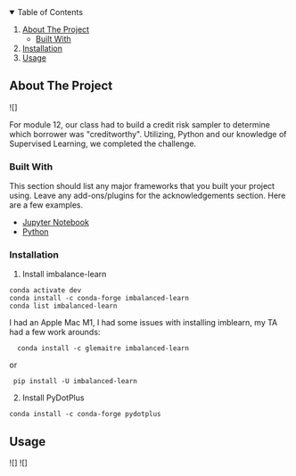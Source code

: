 <!-- TABLE OF CONTENTS -->
<details open="open">
  <summary>Table of Contents</summary>
  <ol>
    <li>
      <a href="#about-the-project">About The Project</a>
      <ul>
        <li><a href="#built-with">Built With</a></li>
      </ul>
        <li><a href="#installation">Installation</a></li>
      </ul>
    </li>
    <li><a href="#usage">Usage</a></li>
  </ol>
</details>





<!-- ABOUT THE PROJECT -->
## About The Project

![]

For module 12, our class had to build a credit risk sampler to determine which borrower was "creditworthy". Utilizing, Python and our knowledge of Supervised Learning, we completed the challenge. 

### Built With

This section should list any major frameworks that you built your project using. Leave any add-ons/plugins for the acknowledgements section. Here are a few examples.
* [Jupyter Notebook](https://jupyter.org/)
* [Python](https://www.python.org/)


### Installation

1. Install imbalance-learn
 ```
 conda activate dev
 conda install -c conda-forge imbalanced-learn
 conda list imbalanced-learn
 ```
  I had an Apple Mac M1, I had some issues with installing imblearn, my TA had a few work arounds:
  
  ```
    conda install -c glemaitre imbalanced-learn
  ```
  or
  
  ```
   pip install -U imbalanced-learn
  ```
  
 2. Install PyDotPlus
 ```
 conda install -c conda-forge pydotplus
 ```
 

<!-- USAGE EXAMPLES -->
## Usage

![]
![]



